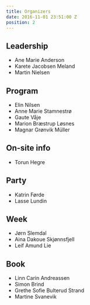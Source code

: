 ```yaml
---
title: Organizers
date: 2016-11-01 23:51:00 Z
position: 2
---
```


## Leadership

- Ane Marie Anderson
- Karete Jacobsen Meland
- Martin Nielsen

## Program

- Elin Nilsen
- Anne Marie Stamnestrø
- Gaute Våje
- Marion Bræstrup Løsnes
- Magnar Grønvik Müller

## On-site info

- Torun Hegre

## Party

- Katrin Førde
- Lasse Lundin

## Week

- Jørn Slemdal
- Aina Dakoue Skjønnsfjell
- Leif Amund Lie

## Book

- Linn Carin Andreassen
- Simon Brind
- Grethe Sofie Bulterud Strand
- Martine Svanevik


